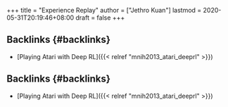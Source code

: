 +++
title = "Experience Replay"
author = ["Jethro Kuan"]
lastmod = 2020-05-31T20:19:46+08:00
draft = false
+++

## Backlinks {#backlinks}

- [Playing Atari with Deep RL]({{< relref "mnih2013_atari_deeprl" >}})

## Backlinks {#backlinks}

- [Playing Atari with Deep RL]({{< relref "mnih2013_atari_deeprl" >}})
